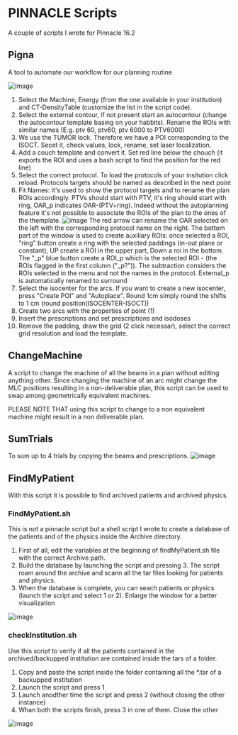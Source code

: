 # PINNACLE Scripts

A couple of scripts I wrote for Pinnacle 16.2

## Pigna
A tool to automate our workflow for our planning routine

![image](https://github.com/user-attachments/assets/c2ca15a2-3456-49b9-a956-58a45aff7da7)

1) Select the Machine, Energy (from the one available in your institution) and CT-DensityTable (customize the list in the script code).
2) Select the external contour, if not present start an autocontour (change the autocontour template basing on your habbits). Rename the ROIs with similar names (E.g. ptv 60, ptv60, ptv 6000 to PTV6000)
3) We use the TUMOR lock. Therefore we have a POI corresponding to the ISOCT. Secet it, check values, lock, rename, set laser localization.
4) Add a couch template and convert it. Set red line below the chouch (it exports the ROI and uses a bash script to find the position for the red line)
5) Select the correct protocol. To load the protocols of your insitution click reload. Protocols targets should be named as described in the next point
6) Fit Names: it's used to show the protocol targets and to rename the plan ROIs accordingly. PTVs should start with PTV, it's ring should start with ring, OAR_p indicates OAR-(PTV+ring). Indeed without the autoplanning feature it's not possible to associate the ROIs of the plan to the ones of the themplate.
![image](https://github.com/user-attachments/assets/616d0d97-0403-4703-8161-fbb2422e3f8c)
The red arrow can rename the OAR selected on the left with the corresponding protocol name on the right.
The bottom part of the window is used to create auxiliary ROIs: once selected a ROI, "ring" button create a ring with the selected paddings (in-out plane or constant), UP create a ROI in the upper part, Down a roi in the bottom.
The "_p" blue button create a ROI_p which is the selected ROI - (the ROIs flagged in the first column ("_p?")). The subtraction considers the ROIs selected in the menu and not the names in the protocol.
External_p is automatically renamed to surround
8) Select the isocenter for the arcs. If you want to create a new isocenter, press "Create POI" and "Autoplace". Round 1cm simply round the shifts to 1 cm (round position(ISOCENTER-ISOCT))
9) Create two arcs with the properties of point (1)
10) Insert the prescriptions and set prescriptions and isodoses
11) Remove the padding, draw the grid (2 click necessar), select the correct grid resolution and load the template.


## ChangeMachine

A script to change the machine of all the beams in a plan without editing anything other. 
Since changing the machine of an arc might change the MLC positions resulting in a non-deliverable plan, this script can be used to swap among geometrically equivalent machines.

PLEASE NOTE THAT using this script to change to a non equivalent machine might result in a non deliverable plan.


## SumTrials

To sum up to 4 trials by copying the beams and prescriptions.
![image](https://github.com/user-attachments/assets/ff42630e-f7ee-4531-b866-285ab4519fda)



## FindMyPatient
With this script it is possible to find archived patients and archived physics.

### FindMyPatient.sh
This is not a pinnacle script but a shell script I wrote to create a database of the patients and of the physics inside the Archive directory. 
1) First of all, edit the variables at the beginning of findMyPatient.sh file with the correct Archive path.
2) Build the database by launching the script and pressing 3. The script roam around the archive and scann all the tar files looking for patients and physics.
3)  When the database is complete, you can seach patients or physics (launch the script and select 1 or 2). Enlarge the window for a better visualization
   
![image](https://github.com/user-attachments/assets/72d7c70b-da84-4732-9461-eb3ad1c9d62c)

### checkInstitution.sh

Use this script to verify if all the patients contained in the archived/backupped institution are contained inside the tars of a folder.
1) Copy and paste the script inside the folder containing all the *.tar of a backupped institution
2) Launch the script and press 1
3) Launch anodther time the script and press 2 (without closing the other instance)
4) Whan both the scripts finish, press 3 in one of them. Close the other

![image](https://github.com/user-attachments/assets/7635a568-d9f0-4bfd-838c-d99b6fe7e68d)









